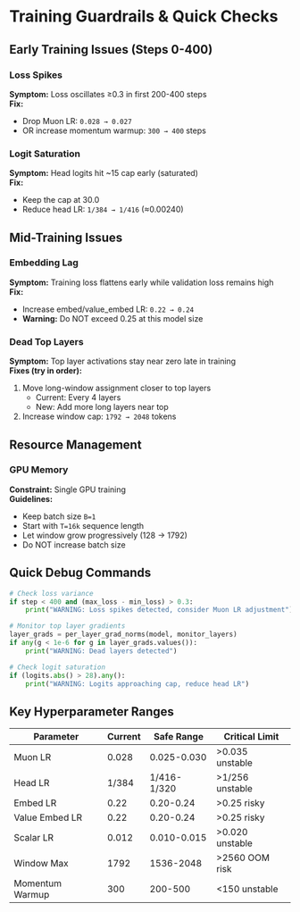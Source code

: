 # Training Guardrails & Quick Checks

## Early Training Issues (Steps 0-400)

### Loss Spikes
**Symptom:** Loss oscillates ≥0.3 in first 200-400 steps  
**Fix:** 
- Drop Muon LR: `0.028 → 0.027`
- OR increase momentum warmup: `300 → 400` steps

### Logit Saturation
**Symptom:** Head logits hit ~15 cap early (saturated)  
**Fix:**
- Keep the cap at 30.0
- Reduce head LR: `1/384 → 1/416` (≈0.00240)

## Mid-Training Issues

### Embedding Lag
**Symptom:** Training loss flattens early while validation loss remains high  
**Fix:**
- Increase embed/value_embed LR: `0.22 → 0.24`
- **Warning:** Do NOT exceed 0.25 at this model size

### Dead Top Layers
**Symptom:** Top layer activations stay near zero late in training  
**Fixes (try in order):**
1. Move long-window assignment closer to top layers
   - Current: Every 4 layers
   - New: Add more long layers near top
2. Increase window cap: `1792 → 2048` tokens

## Resource Management

### GPU Memory
**Constraint:** Single GPU training  
**Guidelines:**
- Keep batch size `B=1`
- Start with `T=16k` sequence length
- Let window grow progressively (128 → 1792)
- Do NOT increase batch size

## Quick Debug Commands

```python
# Check loss variance
if step < 400 and (max_loss - min_loss) > 0.3:
    print("WARNING: Loss spikes detected, consider Muon LR adjustment")

# Monitor top layer gradients
layer_grads = per_layer_grad_norms(model, monitor_layers)
if any(g < 1e-6 for g in layer_grads.values()):
    print("WARNING: Dead layers detected")

# Check logit saturation
if (logits.abs() > 28).any():
    print("WARNING: Logits approaching cap, reduce head LR")
```

## Key Hyperparameter Ranges

| Parameter | Current | Safe Range | Critical Limit |
|-----------|---------|------------|----------------|
| Muon LR | 0.028 | 0.025-0.030 | >0.035 unstable |
| Head LR | 1/384 | 1/416-1/320 | >1/256 unstable |
| Embed LR | 0.22 | 0.20-0.24 | >0.25 risky |
| Value Embed LR | 0.22 | 0.20-0.24 | >0.25 risky |
| Scalar LR | 0.012 | 0.010-0.015 | >0.020 unstable |
| Window Max | 1792 | 1536-2048 | >2560 OOM risk |
| Momentum Warmup | 300 | 200-500 | <150 unstable |